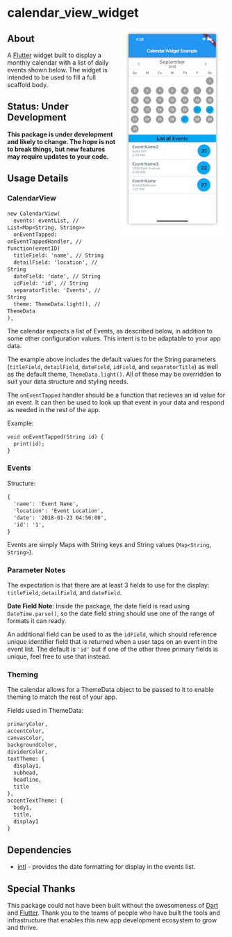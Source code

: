 # calendar_view_widget

<img align="right" src="assets/example.png" />

## About
A [Flutter](https://flutter.io) widget built to display a monthly calendar with a list of daily events shown below. The widget is intended to be used to fill a full scaffold body.


<!-- ![Example](./assets/example.png) -->

## Status: Under Development
**This package is under development and likely to change. The hope is not to break things, but new features may require updates to your code.**

## Usage Details

### CalendarView

```
new CalendarView(
  events: eventList, // List<Map<String, String>>
  onEventTapped: onEventTappedHandler, // function(eventID)
  titleField: 'name', // String
  detailField: 'location', // String
  dateField: 'date', // String
  idField: 'id', // String
  separatorTitle: 'Events', // String
  theme: ThemeData.light(), // ThemeData
),
```

The calendar expects a list of Events, as described below, in addition to some other configuration values. This intent is to be adaptable to your app data.

The example above includes the default values for the String parameters (`titleField`, `detailField`, `dateField`, `idField`, and `separatorTitle`) as well as the default theme, `ThemeData.light()`. All of these may be overridden to suit your data structure and styling needs.

The `onEventTapped` handler should be a function that recieves an id value for an event. It can then be used to look up that event in your data and respond as needed in the rest of the app.

Example:

```
void onEventTapped(String id) {
  print(id);
}
```

### Events

Structure:
```
{
  'name': 'Event Name',
  'location': 'Event Location',
  'date': '2018-01-23 04:56:00',
  'id': '1',
}
```

Events are simply Maps with String keys and String values (`Map<String, String>`).

### Parameter Notes
The expectation is that there are at least 3 fields to use for the display: `titleField`, `detailField`, and `dateField`.

**Date Field Note**:
Inside the package, the date field is read using `DateTime.parse()`, so the date field string should use one of the range of formats it can ready.

An additional field can be used to as the `idField`, which should reference unique identifier field that is returned when a user taps on an event in the event list. The default is `'id'` but if one of the other three primary fields is unique, feel free to use that instead.

### Theming

The calendar allows for a ThemeData object to be passed to it to enable theming to match the rest of your app.

Fields used in ThemeData:
```
primaryColor,
accentColor,
canvasColor,
backgroundColor,
dividerColor,
textTheme: {
  display1,
  subhead,
  headline,
  title
},
accentTextTheme: {
  body1,
  title,
  display1
}
```

## Dependencies
* [intl](https://pub.dartlang.org/packages/intl) - provides the date formatting for display in the events list.

## Special Thanks
This package could not have been built without the awesomeness of [Dart](https://www.dartlang.org) and [Flutter](https://flutter.io). Thank you to the teams of people who have built the tools and infrastructure that enables this new app development ecosystem to grow and thrive.
